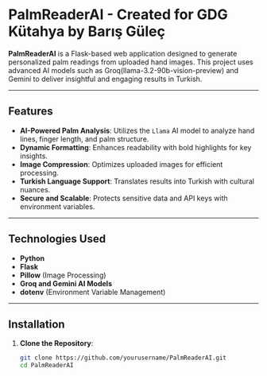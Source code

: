 # PalmReaderAI - Created for GDG Kütahya by Barış Güleç

**PalmReaderAI** is a Flask-based web application designed to generate personalized palm readings from uploaded hand images. This project uses advanced AI models such as Groq(llama-3.2-90b-vision-preview) and Gemini to deliver insightful and engaging results in Turkish.

---

## Features

- **AI-Powered Palm Analysis**: Utilizes the `Llama` AI model to analyze hand lines, finger length, and palm structure.
- **Dynamic Formatting**: Enhances readability with bold highlights for key insights.
- **Image Compression**: Optimizes uploaded images for efficient processing.
- **Turkish Language Support**: Translates results into Turkish with cultural nuances.
- **Secure and Scalable**: Protects sensitive data and API keys with environment variables.

---

## Technologies Used

- **Python**
- **Flask**
- **Pillow** (Image Processing)
- **Groq and Gemini AI Models**
- **dotenv** (Environment Variable Management)

---

## Installation

1. **Clone the Repository**:
   ```bash
   git clone https://github.com/yourusername/PalmReaderAI.git
   cd PalmReaderAI
